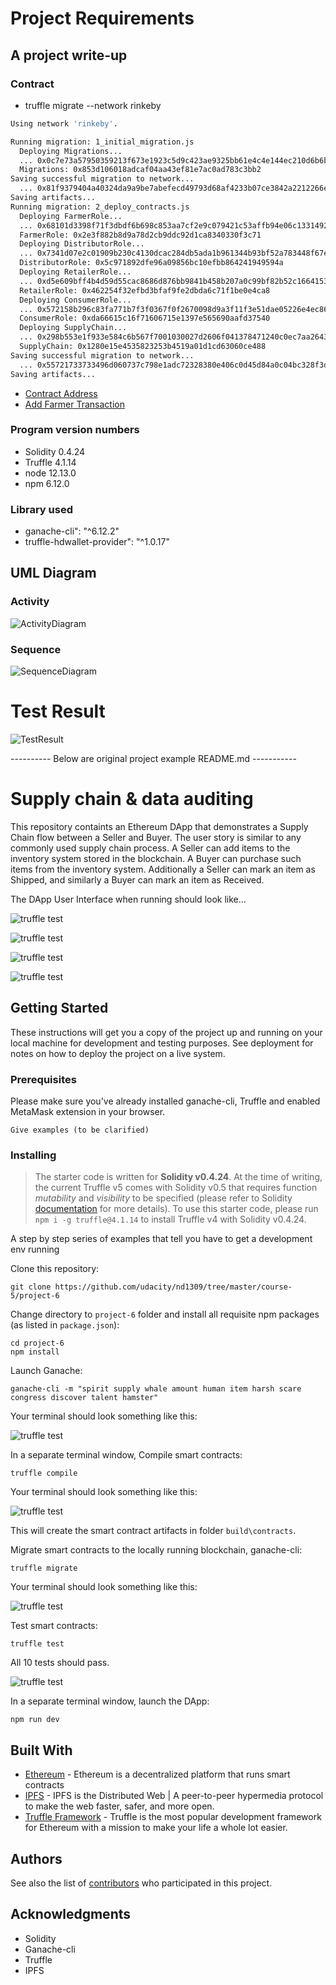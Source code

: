 # Project Requirements

## A project write-up

### Contract

* truffle migrate --network rinkeby
```bash
Using network 'rinkeby'.

Running migration: 1_initial_migration.js
  Deploying Migrations...
  ... 0x0c7e73a57950359213f673e1923c5d9c423ae9325bb61e4c4e144ec210d6b6b7
  Migrations: 0x853d106018adcaf04aa43ef81e7ac0ad783c3bb2
Saving successful migration to network...
  ... 0x81f9379404a40324da9a9be7abefecd49793d68af4233b07ce3842a2212266e2
Saving artifacts...
Running migration: 2_deploy_contracts.js
  Deploying FarmerRole...
  ... 0x68101d3398f71f3dbdf6b698c853aa7cf2e9c079421c53affb94e06c1331492a
  FarmerRole: 0x2e3f882b8d9a78d2cb9ddc92d1ca8340330f3c71
  Deploying DistributorRole...
  ... 0x7341d07e2c01909b230c4130dcac284db5ada1b961344b93bf52a783448f67ee
  DistributorRole: 0x5c971892dfe96a09856bc10efbb864241949594a
  Deploying RetailerRole...
  ... 0xd5e609bff4b4d59d55cac8686d876bb9841b458b207a0c99bf82b52c16641538
  RetailerRole: 0x462254f32efbd3bfaf9fe2dbda6c71f1be0e4ca8
  Deploying ConsumerRole...
  ... 0x572158b296c83fa771b7f3f0367f0f2670098d9a3f11f3e51dae05226e4ec86c
  ConsumerRole: 0xda66615c16f71606715e1397e565690aafd37540
  Deploying SupplyChain...
  ... 0x298b553e1f933e584c6b567f7001030027d2606f041378471240c0ec7aa2643e
  SupplyChain: 0x1280e15e4535823253b4519a01d1cd63060ce488
Saving successful migration to network...
  ... 0x55721733733496d060737c798e1adc72328380e406c0d45d84a0c04bc328f3d9
Saving artifacts...
```
* [Contract Address](https://rinkeby.etherscan.io/address/0x1280e15e4535823253b4519a01d1cd63060ce488)
* [Add Farmer Transaction](https://rinkeby.etherscan.io/tx/0xfd6699a1ea76667aae0d3244e5164f1b0aca627d975f720f15790edaf229f136)
### Program version numbers

* Solidity 0.4.24
* Truffle 4.1.14
* node 12.13.0
* npm 6.12.0

### Library used
* ganache-cli": "^6.12.2"
* truffle-hdwallet-provider": "^1.0.17"

## UML Diagram
### Activity
![ActivityDiagram](images/activity.drawio.png)

### Sequence
![SequenceDiagram](images/sequence.drawio.png)

# Test Result
![TestResult](images/testcase_result.png)


---------- Below are original project example README.md -----------

# Supply chain & data auditing

This repository containts an Ethereum DApp that demonstrates a Supply Chain flow between a Seller and Buyer. The user story is similar to any commonly used supply chain process. A Seller can add items to the inventory system stored in the blockchain. A Buyer can purchase such items from the inventory system. Additionally a Seller can mark an item as Shipped, and similarly a Buyer can mark an item as Received.

The DApp User Interface when running should look like...

![truffle test](images/ftc_product_overview.png)

![truffle test](images/ftc_farm_details.png)

![truffle test](images/ftc_product_details.png)

![truffle test](images/ftc_transaction_history.png)


## Getting Started

These instructions will get you a copy of the project up and running on your local machine for development and testing purposes. See deployment for notes on how to deploy the project on a live system.

### Prerequisites

Please make sure you've already installed ganache-cli, Truffle and enabled MetaMask extension in your browser.

```
Give examples (to be clarified)
```

### Installing

> The starter code is written for **Solidity v0.4.24**. At the time of writing, the current Truffle v5 comes with Solidity v0.5 that requires function *mutability* and *visibility* to be specified (please refer to Solidity [documentation](https://docs.soliditylang.org/en/v0.5.0/050-breaking-changes.html) for more details). To use this starter code, please run `npm i -g truffle@4.1.14` to install Truffle v4 with Solidity v0.4.24. 

A step by step series of examples that tell you have to get a development env running

Clone this repository:

```
git clone https://github.com/udacity/nd1309/tree/master/course-5/project-6
```

Change directory to ```project-6``` folder and install all requisite npm packages (as listed in ```package.json```):

```
cd project-6
npm install
```

Launch Ganache:

```
ganache-cli -m "spirit supply whale amount human item harsh scare congress discover talent hamster"
```

Your terminal should look something like this:

![truffle test](images/ganache-cli.png)

In a separate terminal window, Compile smart contracts:

```
truffle compile
```

Your terminal should look something like this:

![truffle test](images/truffle_compile.png)

This will create the smart contract artifacts in folder ```build\contracts```.

Migrate smart contracts to the locally running blockchain, ganache-cli:

```
truffle migrate
```

Your terminal should look something like this:

![truffle test](images/truffle_migrate.png)

Test smart contracts:

```
truffle test
```

All 10 tests should pass.

![truffle test](images/truffle_test.png)

In a separate terminal window, launch the DApp:

```
npm run dev
```

## Built With

* [Ethereum](https://www.ethereum.org/) - Ethereum is a decentralized platform that runs smart contracts
* [IPFS](https://ipfs.io/) - IPFS is the Distributed Web | A peer-to-peer hypermedia protocol
to make the web faster, safer, and more open.
* [Truffle Framework](http://truffleframework.com/) - Truffle is the most popular development framework for Ethereum with a mission to make your life a whole lot easier.


## Authors

See also the list of [contributors](https://github.com/your/project/contributors.md) who participated in this project.

## Acknowledgments

* Solidity
* Ganache-cli
* Truffle
* IPFS
